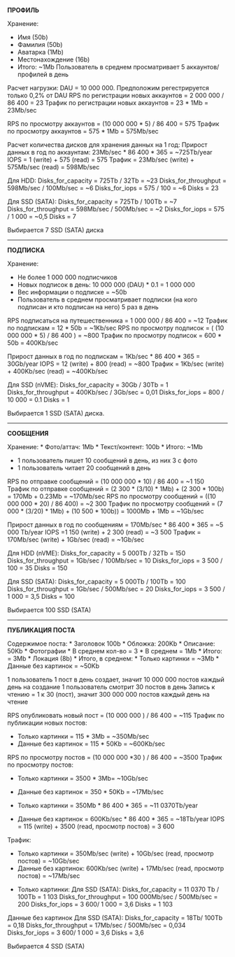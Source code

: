 **ПРОФИЛЬ**

Хранение:
* Имя (50b)
* Фамилия (50b)
* Аватарка (1Mb)
* Местонахождение (16b)
* Итого:  ~1Mb
Пользователь в среднем просматривает 5 аккаунтов/профилей в день

Расчет нагрузки:
DAU = 10 000 000. Предположим регестрируется только 0,2% от DAU
RPS по регистрации новых аккаунтов = 2 000 000 / 86 400 = 23
Трафик по регистрации новых аккаунтов = 23 * 1Mb = 23Mb/sec

RPS по просмотру аккаунтов = (10 000 000 * 5) / 86 400 = 575
Трафик по просмотру аккаунтов = 575 * 1Mb = 575Mb/sec

Расчет количества дисков для хранения данных на 1 год:
Прирост данных в год по аккаунтам: 23Mb/sec * 86 400 * 365 = ~725Tb/year
IOPS = 1 (write) + 575 (read) = 575
Трафик = 23Mb/sec (write) + 575Mb/sec (read) = 598Mb/sec

Для HDD:
Disks_for_capacity = 725Tb / 32Tb = ~23
Disks_for_throughput =  598Mb/sec / 100Mb/sec = ~6
Disks_for_iops = 575 / 100 = ~6
Disks = 23

Для SSD (SATA):
Disks_for_capacity = 725Tb / 100Tb = ~7
Disks_for_throughput = 598Mb/sec / 500Mb/sec = ~2
Disks_for_iops = 575 / 1 000 = ~0,5
Disks = 7

Выбирается 7 SSD (SATA) диска

_________________________________


**ПОДПИСКА** 

Хранение:
* Не более 1 000 000 подписчиков
* Новых подписок в день: 10 000 000 (DAU) * 0.1 = 1 000 000
* Вес информации о подписке = ~50b
* Пользователь в среднем просматривает подписки (на кого подписан и кто подписан на него) 5 раз в день

RPS подписаться на путешественника = 1 000 000 / 86 400 = ~12
Трафик по подпискам = 12 * 50b = ~1Kb/sec
RPS по просмотру подписок = ( (10 000 000 * 5) / 86 400 )  = ~800
Трафик по просмотру подписок = 600 * 50b  = 400Kb/sec

Прирост данных в год по подпискам = 1Kb/sec * 86 400 * 365 = 30Gb/year
IOPS = 12 (write) + 800 (read) = ~800
Трафик = 1Kb/sec (write) + 400Kb/sec (read) = ~400Kb/sec

Для SSD (nVME):
Disks_for_capacity = 30Gb / 30Tb = 1
Disks_for_throughput = 400Kb/sec / 3Gb/sec = 0,01
Disks_for_iops = 800 / 10 000 = 0.1
Disks = 1

Выбирается 1 SSD (SATA) диска.


_________________________________
**СООБЩЕНИЯ**

Хранение:
    * Фото/аттач: 1Mb
    * Текст/контент: 100b
    * Итого: ~1Mb

* 1 пользователь пишет 10 сообщений в день, из них 3 с фото
* 1 пользователь читает 20 сообщений в день 

RPS по отправке сообщений = (10 000 000 * 10) / 86 400 = ~1 150
Трафик по отправке сообщений = (2 300 * (3/10) * 1Mb) + (2 300 * 100b) = 170Mb + 0.23Mb = ~170Mb/sec
RPS по просмотру сообщений = ((10 000 000 * 20) / 86 400) = ~2 300
Трафик по просмотру сообщений = (7 000 * (3/20) * 1Mb) + (10 500 * 100b))  = 1000Mb + 1Mb = ~1Gb/sec


Прирост данных в год по сообщениям = 170Mb/sec * 86 400 * 365 = ~5 000 Tb/year
IOPS =1 150 (write) + 2 300 (read) = ~3 500
Трафик = 170Mb/sec (write) + 1Gb/sec (read) = ~1Gb/sec

Для HDD (nVME):
Disks_for_capacity = 5 000Tb / 32Tb = 150
Disks_for_throughput = 1Gb/sec / 100Mb/sec = 10
Disks_for_iops = 3 500 / 100 = 35
Disks = 150

Для SSD (SATA):
Disks_for_capacity = 5 000Tb / 100Tb = 100
Disks_for_throughput = 1Gb/sec / 500Mb/sec = 20
Disks_for_iops =  3 500  / 1 000 = 3,5
Disks = 100


Выбирается 100 SSD (SATA)

_________________________________
**ПУБЛИКАЦИЯ ПОСТА**

Содержимое поста:
    * Заголовок 100b
    * Обложка: 200Kb
    * Описание: 50Kb
    * Фотографии
        * В среднем кол-во = 3
        * В среднем = 1Mb
        * Итого: = 3Mb
    * Локация (8b)
    * Итого, в среднем:
        * Только картинки = ~3Mb
        * Данные без картинок = ~50Kb


1 пользователь 1 пост в день создает, значит 10 000 000 постов каждый день на создание
1 пользователь смотрит 30 постов в день 
Запись к чтению = 1 к 30 (пост), значит 300 000 000 постов каждый день на чтение


RPS опубликовать новый пост = (10 000 000 ) / 86 400  = ~115
Трафик по публикации новых постов:
* Только картинки = 115 * 3Mb = ~350Mb/sec
* Данные без картинок = 115 * 50Kb = ~600Kb/sec

RPS по просмотру постов = (10 000 000 *30 ) / 86 400 = ~3500
Трафик по просмотру постов:
* Только картинки = 3500 * 3Mb= ~10Gb/sec
* Данные без картинок = 350 * 50Kb = ~17Mb/sec

* Только картинки = 350Mb * 86 400 * 365 = ~11 0370Tb/year
* Данные без картинок = 600Kb/sec * 86 400 * 365 = ~18Tb/year
IOPS = 115 (write) + 3500 (read, просмотр постов)  = 3 600

Трафик:
* Только картинки = 350Mb/sec (write) + 10Gb/sec (read, просмотр постов)  = ~10Gb/sec
* Данные без картинок: 600Kb/sec (write) + 17Mb/sec (read, просмотр постов)  = ~17Mb/sec

- Только картинки:
Для SSD (SATA):
Disks_for_capacity = 11 0370 Tb / 100Tb = 1 103
Disks_for_throughput = 100 000Mb/sec / 500Mb/sec = 200
Disks_for_iops = 3 600/ 1 000 = 3,6
Disks = 1 103


Данные без картинок
Для SSD (SATA):
Disks_for_capacity = 18Tb/ 100Tb =  0,18
Disks_for_throughput = 17Mb/sec / 500Mb/sec = 0,034
Disks_for_iops = 3 600/ 1 000 = 3,6
Disks = 3,6
 
Выбирается 4 SSD (SATA)
